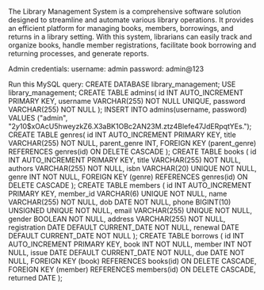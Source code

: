 The Library Management System is a comprehensive software solution designed to streamline and automate various library operations. It provides an efficient platform for managing books, members, borrowings, and returns in a library setting. With this system, librarians can easily track and organize books, handle member registrations, facilitate book borrowing and returning processes, and generate reports.

Admin credentials:
username: admin
password: admin@123

Run this MySQL query:
CREATE DATABASE library_management;
USE library_management;
CREATE TABLE admins(
  id INT AUTO_INCREMENT PRIMARY KEY,
  username VARCHAR(255) NOT NULL UNIQUE,
  password VARCHAR(255) NOT NULL
);
INSERT INTO admins(username, password) VALUES ("admin", "$2y$10$xOAcU5hweyzkZ6.X3aBK1OBc2AN23M.ztz4Blefe47JdERpqtYEs.");
CREATE TABLE genres(
  id INT AUTO_INCREMENT PRIMARY KEY,
  title VARCHAR(255) NOT NULL,
  parent_genre INT,
  FOREIGN KEY (parent_genre) REFERENCES genres(id) ON DELETE CASCADE
);
CREATE TABLE books (
    id INT AUTO_INCREMENT PRIMARY KEY,
    title VARCHAR(255) NOT NULL,
    authors VARCHAR(255) NOT NULL,
    isbn VARCHAR(20) UNIQUE NOT NULL,
    genre INT NOT NULL,
    FOREIGN KEY (genre) REFERENCES genres(id) ON DELETE CASCADE
);
CREATE TABLE members (
  id INT AUTO_INCREMENT PRIMARY KEY,
  member_id VARCHAR(6) UNIQUE NOT NULL,
  name VARCHAR(255) NOT NULL,
  dob DATE NOT NULL,
  phone BIGINT(10) UNSIGNED UNIQUE NOT NULL,
  email VARCHAR(255) UNIQUE NOT NULL,
  gender BOOLEAN NOT NULL,
  address VARCHAR(255) NOT NULL,
  registration DATE DEFAULT CURRENT_DATE NOT NULL,
  renewal DATE DEFAULT CURRENT_DATE NOT NULL
);
CREATE TABLE borrows (
  id INT AUTO_INCREMENT PRIMARY KEY,
  book INT NOT NULL,
  member INT NOT NULL,
  issue DATE DEFAULT CURRENT_DATE NOT NULL,
  due DATE NOT NULL,
  FOREIGN KEY (book) REFERENCES books(id) ON DELETE CASCADE,
  FOREIGN KEY (member) REFERENCES members(id) ON DELETE CASCADE,
  returned DATE
);